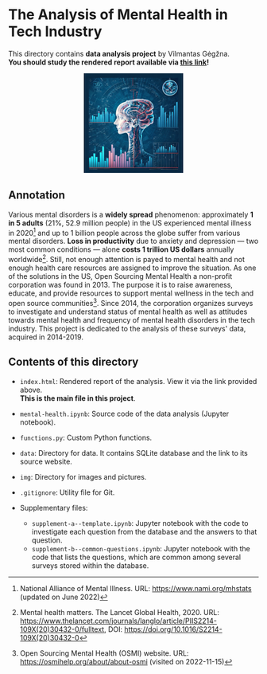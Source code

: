 The Analysis of Mental Health in Tech Industry
===============================================


This directory contains **data analysis project** by Vilmantas Gėgžna.  
**You should study the rendered report available via [this link](https://gegznav.github.io/ds-projects/mental-health)!** 

<p align="center">
  <img src="img/logo-mini.png">
</p>

Annotation
----------

Various mental disorders is a **widely spread** phenomenon: approximately **1 in 5 adults** (21%, 52.9 million people) in the US experienced mental illness in 2020[^1] and up to 1 billion people across the globe suffer from various mental disorders.
**Loss in productivity** due to anxiety and depression — two most common conditions — alone **costs 1 trillion US dollars** annually worldwide[^2]. 
Still, not enough attention is payed to mental health and not enough health care resources are assigned to improve the situation.
As one of the solutions in the US, Open Sourcing Mental Health a non-profit corporation was found in 2013.
The purpose it is to raise awareness, educate, and provide resources to support mental wellness in the tech and open source communities[^3].
Since 2014, the corporation organizes surveys to investigate and understand status of mental health as well as attitudes towards mental health and frequency of mental health disorders in the tech industry.
This project is dedicated to the analysis of these surveys' data, acquired in 2014-2019. 


<div style="font-size:14px">

[^1]: National Alliance of Mental Illness. URL: <https://www.nami.org/mhstats> (updated on June 2022) 
[^2]: Mental health matters. The Lancet Global Health, 2020. URL: <https://www.thelancet.com/journals/langlo/article/PIIS2214-109X(20)30432-0/fulltext>, DOI: <https://doi.org/10.1016/S2214-109X(20)30432-0> 
[^3]: Open Sourcing Mental Health (OSMI) website. URL: <https://osmihelp.org/about/about-osmi> (visited on 2022-11-15) 

</div>

Contents of this directory
---------------------------

- `index.html`:
Rendered report of the analysis. View it via the link provided above.  
**This is the main file in this project**.

- `mental-health.ipynb`:
Source code of the data analysis (Jupyter notebook).

- `functions.py`:
Custom Python functions.

- `data`:
Directory for data. It contains SQLite database and the link to its source website.

- `img`:
Directory for images and pictures.

- `.gitignore`:
Utility file for Git.

- Supplementary files:
    - `supplement-a--template.ipynb`:
    Jupyter notebook with the code to investigate each question from the database and the answers to that question.
    - `supplement-b--common-questions.ipynb`:
    Jupyter notebook with the code that lists the questions, which are common among several surveys stored within the database. 
